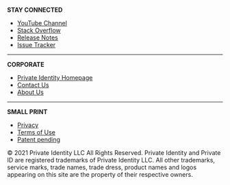 **STAY CONNECTED**
* [YouTube Channel](https://www.youtube.com/channel/UCy2YOo3EhXf1oF-yY64nlKA)
* [Stack Overflow](https://stackoverflow.com/questions/tagged/privateid?tab=Newest)
* [Release Notes](https://github.com/openinfer/PrivateIdentity/blob/master/RELEASE%20NOTES.md)
* [Issue Tracker](https://github.com/openinfer/PrivateIdentity/issues)

***

**CORPORATE**
* [Private Identity Homepage](https://private.id)
* [Contact Us](https://github.com/openinfer/PrivateIdentity/wiki/Contact-Us)
* [About Us](https://github.com/openinfer/PrivateIdentity/wiki/About-Us)

***

**SMALL PRINT**
* [Privacy](https://github.com/openinfer/PrivateIdentity/wiki/Privacy-Policy)
* [Terms of Use](https://github.com/openinfer/PrivateIdentity/wiki/Terms-of-Use)
* [Patent pending](https://github.com/openinfer/PrivateIdentity/wiki/Intellectual-Property:---Private-Identity-LLC)

© 2021 Private Identity LLC All Rights Reserved. Private Identity and Private ID are registered trademarks of Private Identity LLC. All other trademarks, service marks, trade names, trade dress, product names and logos appearing on this site are the property of their respective owners.
